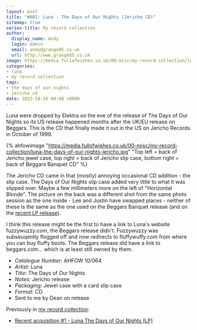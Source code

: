 ```yaml
---
layout: post
title: "#081: Luna - The Days of Our Nights (Jericho CD)"
sitemap: true
series-title: My record collection
author:
  display_name: Andy
  login: admin
  email: andy@grange85.co.uk
  url: http://www.grange85.co.uk
image: https://media.fullofwishes.co.uk/00-misc/my-record-collection/luna-the-days-of-our-nights-jericho.jpg
categories:
- luna
- my record collection
tags:
- the days of our nights
- jericho cd
date: 2023-10-26 00:00 +0000
---
```

Luna were dropped by Elektra on the eve of the release of The Days of Our Nights so its US release happened months after the UK/EU release on Beggars. This is the CD that finally made it out in the US on Jericho Records in October of 1999.

{% ahfowimage "https://media.fullofwishes.co.uk/00-misc/my-record-collection/luna-the-days-of-our-nights-jericho.jpg" "Top left = back of Jericho jewel case, top right = back of Jericho slip case, bottom right = back of Beggars Banquet CD" %}

The Jericho CD came in that (mostly) annoying occasional CD addition - the slip case. The Days of Our Nights slip case added very little to what it was slipped over. Maybe a few millimeters more on the left of "Horizontal Blonde". The picture on the back was a different shot from the same photo session as the one inside - Lee and Justin have swapped places - neither of these is the same as the one used on the Beggars Banquet release (and on the [recent LP release](/2023/08/08/my-record-collection-recent-acquisition-1-luna-the-days-of-our-nights-lp/)).

<!--more-->

I think this release might be the first to have a link to Luna's website fuzzywuzzy.com, the Beggars release didn't. Fuzzywuzzy was subseuqently flogged off and now redirects to fluffywuffy.com from where you can buy fluffy boots. The Beggars release did have a link to beggars.com... which is at least still owned by them. 

 - *Catalogue Number:* AHFOW 10/064
 - *Artist:* Luna
 - *Title:* The Days of Our Nights
 - *Notes:* Jericho release
 - *Packaging:* Jewel case with a card slip case
 - *Format:* CD
 - Sent to me by Dean on release

Previously in [my record collection](/category/my-record-collection):
 - [Recent acquisition #1 - Luna The Days of Our Nights (LP)](/2023/08/08/my-record-collection-recent-acquisition-1-luna-the-days-of-our-nights-lp/)



